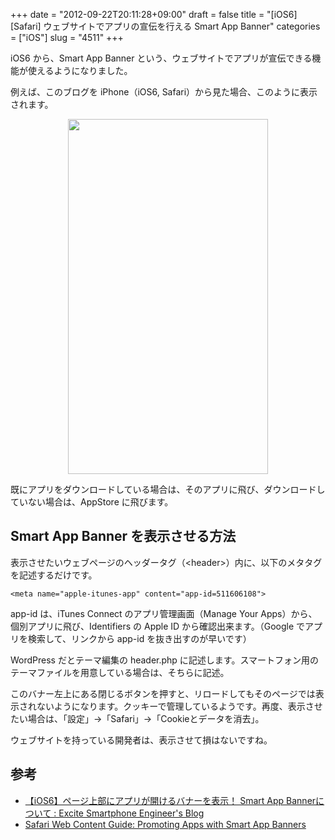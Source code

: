 +++
date = "2012-09-22T20:11:28+09:00"
draft = false
title = "[iOS6] [Safari] ウェブサイトでアプリの宣伝を行える Smart App Banner"
categories = ["iOS"]
slug = "4511"
+++

iOS6 から、Smart App Banner という、ウェブサイトでアプリが宣伝できる機能が使えるようになりました。

例えば、このブログを iPhone（iOS6, Safari）から見た場合、このように表示されます。

<img style="display:block; margin-left:auto; margin-right:auto;" src="/images/2012/09/4511_1.png" border="0" width="320" height="568" />

既にアプリをダウンロードしている場合は、そのアプリに飛び、ダウンロードしていない場合は、AppStore に飛びます。

<h2>Smart App Banner を表示させる方法</h2>

表示させたいウェブページのヘッダータグ（&lt;header>）内に、以下のメタタグを記述するだけです。

<pre><code>&lt;meta name="apple-itunes-app" content="app-id=511606108"></code></pre>

app-id は、iTunes Connect のアプリ管理画面（Manage Your Apps）から、個別アプリに飛び、Identifiers の Apple ID から確認出来ます。（Google でアプリを検索して、リンクから app-id を抜き出すのが早いです）

WordPress だとテーマ編集の header.php に記述します。スマートフォン用のテーマファイルを用意している場合は、そちらに記述。

このバナー左上にある閉じるボタンを押すと、リロードしてもそのページでは表示されないようになります。クッキーで管理しているようです。再度、表示させたい場合は、「設定」→「Safari」→「Cookieとデータを消去」。

ウェブサイトを持っている開発者は、表示させて損はないですね。

<h2>参考</h2>

<ul><li><a href="http://blog.excite.co.jp/spdev/18870453/" target="_blank">【iOS6】ページ上部にアプリが開けるバナーを表示！ Smart App Bannerについて : Excite Smartphone Engineer's Blog</a></li>
<li><a href="https://developer.apple.com/library/safari/#documentation/AppleApplications/Reference/SafariWebContent/PromotingAppswithAppBanners/PromotingAppswithAppBanners.html" target="_blank">Safari Web Content Guide: Promoting Apps with Smart App Banners</a></li></ul>
